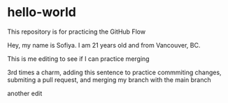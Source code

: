 # hello-world
This repository is for practicing the GitHub Flow

Hey, my name is Sofiya. I am 21 years old and from Vancouver, BC. 

This is me editing to see if I can practice merging 

3rd times a charm, adding this sentence to practice commmiting changes, submiting a pull request, and merging my branch with the main branch 

another edit
